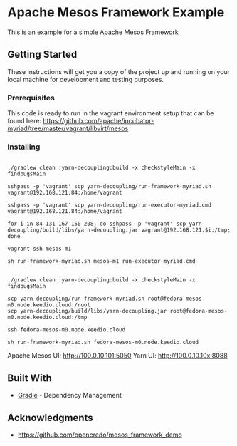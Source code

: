 # Apache Mesos Framework Example

This is an example for a simple Apache Mesos Framework

## Getting Started

These instructions will get you a copy of the project up and running on your local machine for development and testing purposes.

### Prerequisites

This code is ready to run in the vagrant environment setup that can be found here:
https://github.com/apache/incubator-myriad/tree/master/vagrant/libvirt/mesos

### Installing

```

./gradlew clean :yarn-decoupling:build -x checkstyleMain -x findbugsMain 

sshpass -p 'vagrant' scp yarn-decoupling/run-framework-myriad.sh vagrant@192.168.121.84:/home/vagrant

sshpass -p 'vagrant' scp yarn-decoupling/run-executor-myriad.cmd vagrant@192.168.121.84:/home/vagrant

for i in 84 131 167 150 208; do sshpass -p 'vagrant' scp yarn-decoupling/build/libs/yarn-decoupling.jar vagrant@192.168.121.$i:/tmp; done

vagrant ssh mesos-m1

sh run-framework-myriad.sh mesos-m1 run-executor-myriad.cmd
```

```

./gradlew clean :yarn-decoupling:build -x checkstyleMain -x findbugsMain 

scp yarn-decoupling/run-framework-myriad.sh root@fedora-mesos-m0.node.keedio.cloud:/root
scp yarn-decoupling/build/libs/yarn-decoupling.jar root@fedora-mesos-m0.node.keedio.cloud:/tmp

ssh fedora-mesos-m0.node.keedio.cloud

sh run-framework-myriad.sh fedora-mesos-m0.node.keedio.cloud
```

Apache Mesos UI: http://100.0.10.101:5050
Yarn UI: http://100.0.10.10x:8088

## Built With

* [Gradle](https://gradle.org/) - Dependency Management

## Acknowledgments

* https://github.com/opencredo/mesos_framework_demo
